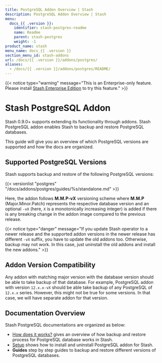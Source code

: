 ```yaml
---
title: PostgreSQL Addon Overview | Stash
description: PostgreSQL Addon Overview | Stash
menu:
  docs_{{ .version }}:
    identifier: stash-postgres-readme
    name: Readme
    parent: stash-postgres
    weight: -1
product_name: stash
menu_name: docs_{{ .version }}
section_menu_id: stash-addons
url: /docs/{{ .version }}/addons/postgres/
aliases:
  - /docs/{{ .version }}/addons/postgres/README/
---
```


{{< notice type="warning" message="This is an Enterprise-only feature. Please install [Stash Enterprise Edition](/docs/setup/install/enterprise.md) to try this feature." >}}

# Stash PostgreSQL Addon

Stash 0.9.0+ supports extending its functionality through addons. Stash PostgreSQL addon enables Stash to backup and restore PostgreSQL databases.

This guide will give you an overview of which PostgreSQL versions are supported and how the docs are organized.

## Supported PostgreSQL Versions

Stash supports backup and restore of the following PostgreSQL versions:

{{< versionlist "postgres" "/docs/addons/postgres/guides/%s/standalone.md" >}}

Here, the addon follows **M.M.P-vX** versioning scheme where **M.M.P** (Major.Minor.Patch) represents the respective database version and an optional `-vX` (here, `X` is a monotonically increasing integer) is added if there is any breaking change in the addon image compared to the previous release.

{{< notice type="danger" message="If you update Stash operator to a newer release and the supported addon versions in the newer release has different `-vX` suffix, you have to update the old addons too. Otherwise, backup may not work. In this case, just uninstall the old addons and install the new addons." >}}

## Addon Version Compatibility

Any addon with matching major version with the database version should be able to take backup of that database. For example, PostgreSQL addon with version `12.x.x-vX` should be able take backup of any PostgreSQL of `12.x.x` series. However, this might not be true for some versions. In that case, we will have separate addon for that version.

## Documentation Overview

Stash PostgreSQL documentations are organized as below:

- [How does it works?](/docs/addons/postgres/overview.md) gives an overview of how backup and restore process for PostgreSQL database works in Stash.
- [Setup](/docs/addons/postgres/setup/install.md) shows how to install and uninstall PostgreSQL addon for Stash.
- **Guides** step by step guides to backup and restore different versions of PostgreSQL databases.
